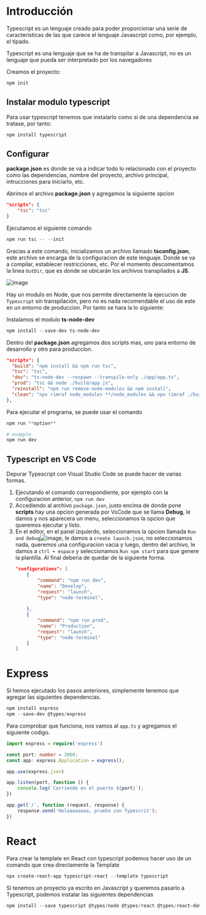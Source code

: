 # Introducción
Typescript es un lenguaje creado para poder proporcionar una serie de caracteristicas de las que carece el lenguaje Javascript como, por ejemplo, el tipado.

Typescript es una lenguaje que se ha de transpilar a Javascript, no es un lenguaje que pueda ser interpretado por los navegadores

Creamos el proyecto:
```powershell
npm init
```

## Instalar modulo typescript
Para usar typescript tenemos que instalarlo como si de una dependencia se tratase, por tanto:

```powershell
npm install typescript
```

## Configurar
**package.json** es donde se va a indicar todo lo relacionado con el proyecto como las dependencias, nombre del proyecto, archivo principal, intrucciones para iniciarlo, etc.

Abrimos el archivo **package.json** y agregamos la siguiente opcion
```json
"scripts": {
    "tsc": "tsc"
}
```
Ejecutamos el siguiente comando
```powershell
npm run tsc -- --init
```

Gracias a este comando, inicializamos un archivo llamado **tsconfig.json**, este archivo se encarga de la configuracion de este lenguaje. Donde se va a compilar, establecer restricciones, etc. Por el momento descomentamos la linea `OutDir`, que es donde se ubicarán los archivos transpilados a **JS**.

![image](https://user-images.githubusercontent.com/28193994/148195995-55dc6d74-eb72-4b98-9942-289cb8522309.png)


Hay un modulo en Node, que nos permite directamente la ejecucion de `Typescript` sin transpilación, pero no es nada recomendable el uso de este en un entorno de produccion. Por tanto se hara la lo siguiente:

Instalamos el modulo **ts-node-dev**
```powershell
npm install --save-dev ts-node-dev
```

Dentro del **package.json** agregamos dos scripts mas, uno para entorno de desarrollo y otro para produccion.

```json
"scripts": {
  "build": "npm install && npm run tsc",
  "tsc": "tsc",
  "dev": "ts-node-dev --respawn --transpile-only ./app/app.ts",
  "prod": "tsc && node ./build/app.js",
  "reinstall": "npm run remove-node-modules && npm install",
  "clean": "npx rimraf node_modules **/node_modules && npx rimraf ./build"
},
```

Para ejecutar el programa, se puede usar el comando
```powershell
npm run **option**

# example
npm run dev
```

## Typescript en VS Code
Depurar Typescript con Visual Studio Code se puede hacer de varias formas.

1. Ejecutando el comando correspondiente, por ejemplo con la configuracion anterior, `npm run dev`
1. Accediendo al archivo `package.json`, justo encima de donde pone **scripts** hay una opcion generada por VsCode que se llama **Debug**, le damos y nos aparecera un menu, seleccionamos la opcion que queremos ejecutar y listo.
1. En el editor, en el panel izquierdo, seleccionamos la opcion llamada `Run and Debug`![image](https://user-images.githubusercontent.com/28193994/148217474-15390367-2897-4452-ae7e-8906920921c1.png), le damos a `create launch.json`, no seleccionamos nada, queremos una configuracion vacia y luego, dentro del archivo, le damos a `ctrl + espace` y seleccionamos `Run npm start` para que genere la plantilla. Al final deberia de quedar de la siguiente forma.
    ```json
    "configurations": [
        {
            "command": "npm run dev",
            "name": "Develop",
            "request": "launch",
            "type": "node-terminal",
            
        },
        {
            "command": "npm run prod",
            "name": "Production",
            "request": "launch",
            "type": "node-terminal"
        }
    ]
    ```


# Express
Si hemos ejecutado los pasos anteriores, simplemente tenemos que agregar las siguientes dependencias.
```powershell
npm install express
npm --save-dev @types/express
```

Para comprobar que funciona, nos vamos al `app.ts` y agregamos el siguiente codigo.

```Typescript
import express = require('express')

const port: number = 3000;
const app: express.Application = express();

app.use(express.json)

app.listen(port, function () {
    console.log(`Corriendo en el puerto ${port}`);
})

app.get('/', function (request, response) {
    response.send('Holaaaaaaaa, prueba con Typescrit');
})
```

# React
Para crear la template en React con typescript podemos hacer uso de un comando que crea directamente la Template

```powershell
npx create-react-app typescript-react --template typescript
```

Si tenemos un proyecto ya escrito en Javascript y queremos pasarlo a Typescript, podemos instalar las siguientes dependencias

```powershell
npm install --save typescript @types/node @types/react @types/react-dom @types/jest
```
